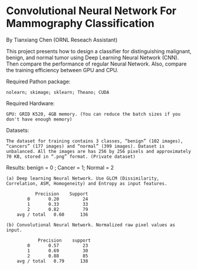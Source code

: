 # Convolutional Neural Network For Mammography Classification
By Tianxiang Chen (ORNL Reseach Assistant)

This project presents how to design a classifier for distinguishing malignant, benign, and normal tumor using Deep Learning Neural Network (CNN). Then compare the performance of regular Neural Network. Also, compare the training efficiency between GPU and CPU.

Required Pathon package: 

    nolearn; skimage; sklearn; Theano; CUDA

Required Hardware:

    GPU: GRID K520, 4GB memory. (You can reduce the batch sizes if you don't have enough memory)

Datasets: 

    The dataset for training contains 3 classes, “benign” (102 images), “cancers” (177 images) and “normal” (399 images). Dataset is unbalanced. All the images are has 256 by 256 pixels and approximately 70 KB, stored in “.png” format. (Private dataset)

Results:
    benign = 0 ; Cancer = 1; Normal = 2

    (a) Deep learning Neural Network. Use GLCM (Dissimilarity, Correlation, ASM, Homogeneity) and Entropy as input features.
    
               Precision    Support                 
            0       0.20     	 24
            1       0.33     	 33
            2       0.82         79
        avg / total   0.60  	136        

    (b) Convolutional Neural Network. Normalized raw pixel values as input.
    
                Precision    support
            0       0.57     	 23
            1       0.69     	 30
            2       0.88         85
        avg / total   0.79  	138

